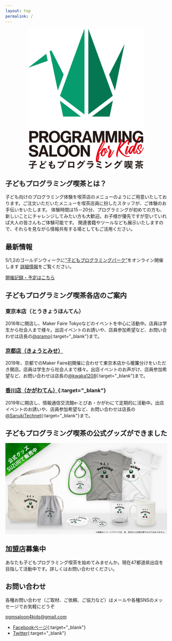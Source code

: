 ```yaml
---
layout: top
permalink: /
---
```

<p style="display: flex; justify-content: center;">
    <img src="/assets/images/logo.png" alt="logo" style="width:360px;">
</p>

## 子どもプログラミング喫茶とは？
子ども向けのプログラミング体験を喫茶店のメニューのようにご用意いたしております。ご注文いただいたメニューを喫茶店員に扮したスタッフが、ご体験のお手伝いをいたします。
体験時間は15－20分、プログラミングが初めての方も、新しいことにチャレンジしてみたい方も大歓迎。お子様が優先ですが空いていれば大人の皆さんもご体験可能です。
関連書籍やツールなども展示いたしますので、それらを見ながら情報共有する場としてもご活用ください。

## 最新情報
5/1,2のゴールデンウィークに<a href="https://makezine.jp/blog/2021/04/kidsprogramingpark.html" target="blank">”子どもプログラミングパーク”</a>をオンライン開催します <a href="/kyoto/2021/">詳細情報</a>をご覧ください。

<a href="/calendar/" class="green-btn">開催記録・予定はこちら</a>

## 子どもプログラミング喫茶各店のご案内

### 東京本店（とうきょうほんてん）
2016年に開店し、Maker Faire Tokyoなどのイベントを中心に活動中。店員は学生から社会人まで様々。出店イベントのお誘いや、店員参加希望など、お問い合わせは店長の[@qramo](https://twitter.com/qramo){:target="_blank"}まで。

### [京都店（きょうとみせ）](/kyoto/)
2019年、京都でのMaker Faire初開催に合わせて東京本店から暖簾分けをいただき開店。店員は学生から社会人まで様々。出店イベントのお声がけ、店員参加希望など、お問い合わせは店長の[@kwaka1208](https://twitter.com/kwaka1208){:target="_blank"}まで。

### [香川店（かがわてん）](https://sanuki-tech.net/micro-bit/appendix-events/kids-programming-saloon-in-kagawa/){:target="_blank"}
2019年に開店し、情報通信交流館e-とぴあ・かがわにて定期的に活動中。出店イベントのお誘いや、店員参加希望など、お問い合わせは店長の[@SanukiTechnet](https://twitter.com/SanukiTechnet){:target="_blank"}まで。
 
## 子どもプログラミング喫茶の公式グッズができました
<a href="https://suzuri.jp/pgmsaloon4kids" target="_blank" style="display: flex; justify-content: center;">
    <img src="/assets/images/kissa_goods.jpg" alt="ご購入はSUZURIから">
</a>

## 加盟店募集中
あなたも子どもプログラミング喫茶を始めてみませんか。現在47都道県出店を目指して活動中です。詳しくはお問い合わせください。

## お問い合わせ
各種お問い合わせ（ご取材、ご依頼、ご協力など）はメールや各種SNSのメッセージでお気軽にどうぞ

pgmsaloon4kids@gmail.com

- [Facebookページ](https://www.facebook.com/ProgrammingSaloonForKIDS/){:target="_blank"}
- [Twitter](https://twitter.com/pgmsaloon4kids){:target="_blank"}
